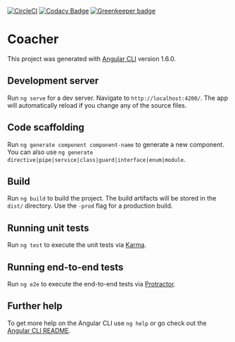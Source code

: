 [![CircleCI](https://circleci.com/gh/M3enjamin/coacher/tree/master.svg?style=shield)](https://circleci.com/gh/M3enjamin/coacher/tree/master)
[![Codacy Badge](https://api.codacy.com/project/badge/Grade/cf0814f886ca4c40ab6648e2cf966b09)](https://app.codacy.com/app/M3enjamin/coacher?utm_source=github.com&utm_medium=referral&utm_content=M3enjamin/coacher&utm_campaign=badger)
[![Greenkeeper badge](https://badges.greenkeeper.io/M3enjamin/coacher.svg)](https://greenkeeper.io/)

# Coacher


This project was generated with [Angular CLI](https://github.com/angular/angular-cli) version 1.6.0.

## Development server

Run `ng serve` for a dev server. Navigate to `http://localhost:4200/`. The app will automatically reload if you change any of the source files.

## Code scaffolding

Run `ng generate component component-name` to generate a new component. You can also use `ng generate directive|pipe|service|class|guard|interface|enum|module`.

## Build

Run `ng build` to build the project. The build artifacts will be stored in the `dist/` directory. Use the `-prod` flag for a production build.

## Running unit tests

Run `ng test` to execute the unit tests via [Karma](https://karma-runner.github.io).

## Running end-to-end tests

Run `ng e2e` to execute the end-to-end tests via [Protractor](http://www.protractortest.org/).

## Further help

To get more help on the Angular CLI use `ng help` or go check out the [Angular CLI README](https://github.com/angular/angular-cli/blob/master/README.md).

